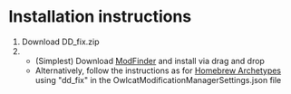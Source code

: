 # Installation instructions

1. Download DD_fix.zip
2.
    - (Simplest) Download [ModFinder](https://github.com/Pathfinder-WOTR-Modding-Community/ModFinder) and install via drag and drop
    - Alternatively, follow the instructions as for [Homebrew Archetypes](https://www.nexusmods.com/pathfinderwrathoftherighteous/mods/279) using "dd_fix" in the OwlcatModificationManagerSettings.json file
